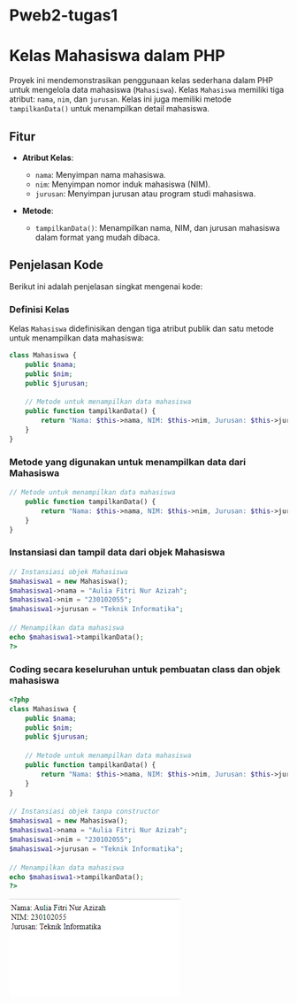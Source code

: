 # Pweb2-tugas1
# Kelas Mahasiswa dalam PHP

Proyek ini mendemonstrasikan penggunaan kelas sederhana dalam PHP untuk mengelola data mahasiswa (`Mahasiswa`). Kelas `Mahasiswa` memiliki tiga atribut: `nama`, `nim`, dan `jurusan`. Kelas ini juga memiliki metode `tampilkanData()` untuk menampilkan detail mahasiswa.

## Fitur

- **Atribut Kelas**:
  - `nama`: Menyimpan nama mahasiswa.
  - `nim`: Menyimpan nomor induk mahasiswa (NIM).
  - `jurusan`: Menyimpan jurusan atau program studi mahasiswa.

- **Metode**:
  - `tampilkanData()`: Menampilkan nama, NIM, dan jurusan mahasiswa dalam format yang mudah dibaca.

## Penjelasan Kode

Berikut ini adalah penjelasan singkat mengenai kode:

### Definisi Kelas

Kelas `Mahasiswa` didefinisikan dengan tiga atribut publik dan satu metode untuk menampilkan data mahasiswa:

```php
class Mahasiswa {
    public $nama;
    public $nim;
    public $jurusan;

    // Metode untuk menampilkan data mahasiswa
    public function tampilkanData() {
        return "Nama: $this->nama, NIM: $this->nim, Jurusan: $this->jurusan";
    }
}
```
### Metode yang digunakan untuk menampilkan data dari Mahasiswa
```php
// Metode untuk menampilkan data mahasiswa
    public function tampilkanData() {
        return "Nama: $this->nama, NIM: $this->nim, Jurusan: $this->jurusan";
    }
}
```
### Instansiasi dan tampil data dari objek Mahasiswa
```php
// Instansiasi objek Mahasiswa
$mahasiswa1 = new Mahasiswa();
$mahasiswa1->nama = "Aulia Fitri Nur Azizah";
$mahasiswa1->nim = "230102055";
$mahasiswa1->jurusan = "Teknik Informatika";

// Menampilkan data mahasiswa
echo $mahasiswa1->tampilkanData();
?>
```
### Coding secara keseluruhan untuk pembuatan class dan objek mahasiswa
```php
<?php
class Mahasiswa {
    public $nama;
    public $nim;
    public $jurusan;

    // Metode untuk menampilkan data mahasiswa
    public function tampilkanData() {
        return "Nama: $this->nama, NIM: $this->nim, Jurusan: $this->jurusan";
    }
}

// Instansiasi objek tanpa constructor
$mahasiswa1 = new Mahasiswa();
$mahasiswa1->nama = "Aulia Fitri Nur Azizah";
$mahasiswa1->nim = "230102055";
$mahasiswa1->jurusan = "Teknik Informatika";

// Menampilkan data mahasiswa
echo $mahasiswa1->tampilkanData();
?>
```
![alt text](<class objek.png>)